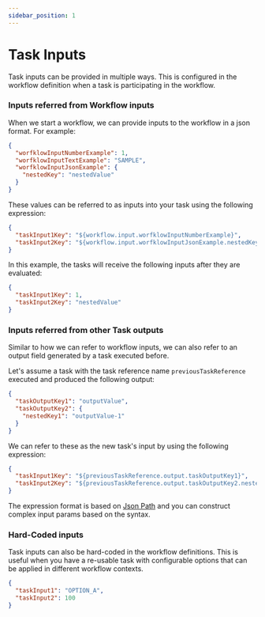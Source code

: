```yaml
---
sidebar_position: 1
---
```


# Task Inputs

Task inputs can be provided in multiple ways. This is configured in the workflow definition when a task is participating
in the workflow.

### Inputs referred from Workflow inputs

When we start a workflow, we can provide inputs to the workflow in a json format. For example:

```json
{
  "worfklowInputNumberExample": 1,
  "worfklowInputTextExample": "SAMPLE",
  "worfklowInputJsonExample": {
    "nestedKey": "nestedValue"
  }
}
```

These values can be referred to as inputs into your task using the following expression:

```json
{
  "taskInput1Key": "${workflow.input.worfklowInputNumberExample}",
  "taskInput2Key": "${workflow.input.worfklowInputJsonExample.nestedKey}"
}
```

In this example, the tasks will receive the following inputs after they are evaluated:
```json
{
  "taskInput1Key": 1,
  "taskInput2Key": "nestedValue"
}
```

### Inputs referred from other Task outputs

Similar to how we can refer to workflow inputs, we can also refer to an output field generated by a task executed before.

Let's assume a task with the task reference name `previousTaskReference` executed and produced the following output:

```json
{
  "taskOutputKey1": "outputValue",
  "taskOutputKey2": {
    "nestedKey1": "outputValue-1"
  }
}
```

We can refer to these as the new task's input by using the following expression:

```json
{
  "taskInput1Key": "${previousTaskReference.output.taskOutputKey1}",
  "taskInput2Key": "${previousTaskReference.output.taskOutputKey2.nestedKey1}"
}
```

The expression format is based on [Json Path](https://goessner.net/articles/JsonPath/) and you can construct complex
input params based on the syntax.

### Hard-Coded inputs​

Task inputs can also be hard-coded in the workflow definitions. This is useful when you have a re-usable task with configurable options that can be applied in different workflow contexts.

```json
{
  "taskInput1": "OPTION_A",
  "taskInput2": 100
}
```
